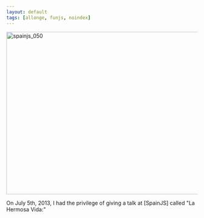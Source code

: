 ```yaml
---
layout: default
tags: [allonge, funjs, noindex]
---
```


<a href="http://www.flickr.com/photos/98629760@N06/9242551800/" title="spainjs_050 by spainjs, on Flickr"><img src="http://farm3.staticflickr.com/2826/9242551800_3625545180_z.jpg" width="640" height="427" alt="spainjs_050"></a>

On July 5th, 2013, I had the privilege of giving a talk at [SpainJS] called "La Hermosa Vida:"